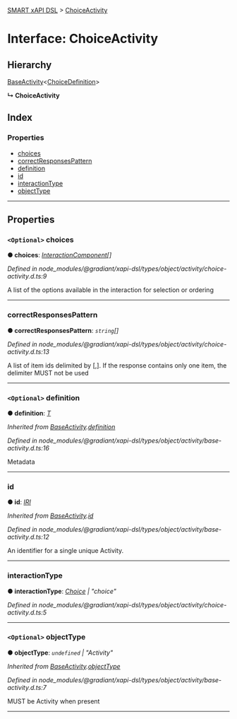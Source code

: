 [SMART xAPI DSL](../README.md) > [ChoiceActivity](../interfaces/choiceactivity.md)

# Interface: ChoiceActivity

## Hierarchy

 [BaseActivity](baseactivity.md)<[ChoiceDefinition](choicedefinition.md)>

**↳ ChoiceActivity**

## Index

### Properties

* [choices](choiceactivity.md#choices)
* [correctResponsesPattern](choiceactivity.md#correctresponsespattern)
* [definition](choiceactivity.md#definition)
* [id](choiceactivity.md#id)
* [interactionType](choiceactivity.md#interactiontype)
* [objectType](choiceactivity.md#objecttype)

---

## Properties

<a id="choices"></a>

### `<Optional>` choices

**● choices**: *[InteractionComponent](interactioncomponent.md)[]*

*Defined in node_modules/@gradiant/xapi-dsl/types/object/activity/choice-activity.d.ts:9*

A list of the options available in the interaction for selection or ordering

___
<a id="correctresponsespattern"></a>

###  correctResponsesPattern

**● correctResponsesPattern**: *`string`[]*

*Defined in node_modules/@gradiant/xapi-dsl/types/object/activity/choice-activity.d.ts:13*

A list of item ids delimited by \[,\]. If the response contains only one item, the delimiter MUST not be used

___
<a id="definition"></a>

### `<Optional>` definition

**● definition**: *[T]()*

*Inherited from [BaseActivity](baseactivity.md).[definition](baseactivity.md#definition)*

*Defined in node_modules/@gradiant/xapi-dsl/types/object/activity/base-activity.d.ts:16*

Metadata

___
<a id="id"></a>

###  id

**● id**: *[IRI](../#iri)*

*Inherited from [BaseActivity](baseactivity.md).[id](baseactivity.md#id)*

*Defined in node_modules/@gradiant/xapi-dsl/types/object/activity/base-activity.d.ts:12*

An identifier for a single unique Activity.

___
<a id="interactiontype"></a>

###  interactionType

**● interactionType**: *[Choice](../enums/interactiontype.md#choice) \| "choice"*

*Defined in node_modules/@gradiant/xapi-dsl/types/object/activity/choice-activity.d.ts:5*

___
<a id="objecttype"></a>

### `<Optional>` objectType

**● objectType**: *`undefined` \| "Activity"*

*Inherited from [BaseActivity](baseactivity.md).[objectType](baseactivity.md#objecttype)*

*Defined in node_modules/@gradiant/xapi-dsl/types/object/activity/base-activity.d.ts:7*

MUST be Activity when present

___

